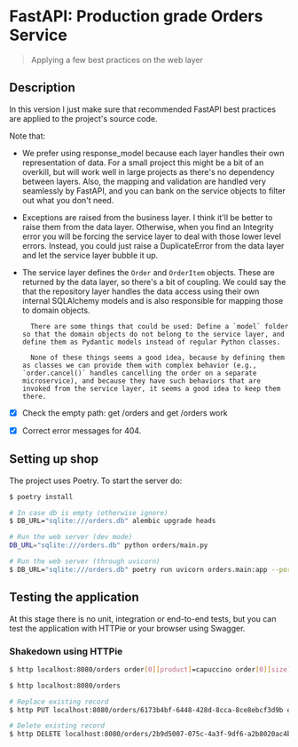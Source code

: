 # FastAPI: Production grade Orders Service
> Applying a few best practices on the web layer

## Description

In this version I just make sure that recommended FastAPI best practices are applied to the project's source code.


Note that:
+ We prefer using response_model because each layer handles their own representation of data. For a small project this might be a bit of an overkill, but will work well in large projects as there's no dependency between layers. Also, the mapping and validation are handled very seamlessly by FastAPI, and you can bank on the service objects to filter out what you don't need.

+ Exceptions are raised from the business layer. I think it'll be better to raise them from the data layer. Otherwise, when you find an Integrity error you will be forcing the service layer to deal with those lower level errors. Instead, you could just raise a DuplicateError from the data layer and let the service layer bubble it up.

+ The service layer defines the `Order` and `OrderItem` objects. These are returned by the data layer, so there's a bit of coupling. We could say the that the repository layer handles the data access using their own internal SQLAlchemy models and is also responsible for mapping those to domain objects.

        There are some things that could be used: Define a `model` folder so that the domain objects do not belong to the service layer, and define them as Pydantic models instead of regular Python classes.

        None of these things seems a good idea, because by defining them as classes we can provide them with complex behavior (e.g., `order.cancel()` handles cancelling the order on a separate microservice), and because they have such behaviors that are invoked from the service layer, it seems a good idea to keep them there.


- [X] Check the empty path: get /orders and get /orders work

- [x] Correct error messages for 404.

## Setting up shop

The project uses Poetry. To start the server do:

```bash
$ poetry install

# In case db is empty (otherwise ignore)
$ DB_URL="sqlite:///orders.db" alembic upgrade heads

# Run the web server (dev mode)
DB_URL="sqlite:///orders.db" python orders/main.py

# Run the web server (through uvicorn)
$ DB_URL="sqlite:///orders.db" poetry run uvicorn orders.main:app --port 8080 --reload
```

## Testing the application

At this stage there is no unit, integration or end-to-end tests, but you can test the application with HTTPie or your browser using Swagger.

### Shakedown using HTTPie

```bash
$ http localhost:8080/orders order[0][product]=capuccino order[0][size]=small order[0][quantity]:=1 -v
```

```bash
$ http localhost:8080/orders
```

```bash
# Replace existing record
$ http PUT localhost:8080/orders/6173b4bf-6448-428d-8cca-8ce8ebcf3d9b order[0][product]="cortadito" order[0][size]=medium order[0][quantity]:=3
```


```bash
# Delete existing record
$ http DELETE localhost:8080/orders/2b9d5007-075c-4a3f-9df6-a2b8020ac4b7
```